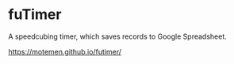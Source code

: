 # fuTimer

A speedcubing timer, which saves records to Google Spreadsheet.

https://motemen.github.io/futimer/
